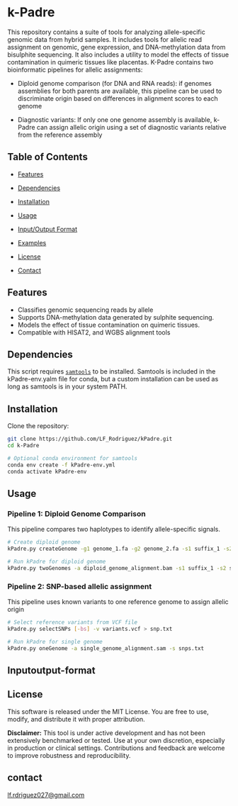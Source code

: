 # k-Padre

This repository contains a suite of tools for analyzing allele-specific genomic data from hybrid samples. It includes tools for allelic read assignment on genomic, gene expression, and DNA-methylation data from bisulphite sequencing. It also includes a utility to model the effects of tissue contamination in quimeric tissues like placentas. K-Padre contains two bioinformatic pipelines for allelic assignments:

- Diploid genome comparison (for DNA and RNA reads): if genomes assemblies for both parents are available, this pipeline can be used to discriminate origin based on differences in alignment scores to each genome

- Diagnostic variants: If only one one genome assembly is available, k-Padre can assign allelic origin using a set of diagnostic variants
relative from the reference assembly

## Table of Contents

- [Features](#features)
- [Dependencies](#dependencies)
- [Installation](#installation)
  
- [Usage](#usage)
- [Input/Output Format](#inputoutput-format)
- [Examples](#examples)
- [License](#license)
- [Contact](#contact)

## Features

- Classifies genomic sequencing reads by allele 
- Supports DNA-methylation data generated by sulphite sequencing.
- Models the effect of tissue contamination on quimeric tissues.
- Compatible with HISAT2, and WGBS alignment tools

## Dependencies

This script requires [`samtools`](http://www.htslib.org/) to be installed. Samtools is included in the kPadre-env.yalm file for conda, but a custom installation can be used as long as samtools is in your system PATH.

## Installation

Clone the repository:

```bash
git clone https://github.com/LF_Rodriguez/kPadre.git
cd k-Padre

# Optional conda environment for samtools
conda env create -f kPadre-env.yml
conda activate kPadre-env
```
## Usage

### Pipeline 1: Diploid Genome Comparison

This pipeline compares two haplotypes to identify allele-specific signals.

```bash
# Create diploid genome
kPadre.py createGenome -g1 genome_1.fa -g2 genome_2.fa -s1 suffix_1 -s2 suffix_2 > diploid_genome.fa

# Run kPadre for diploid genome
kPadre.py twoGenomes -a diploid_genome_alignment.bam -s1 suffix_1 -s2 suffix_2

```

### Pipeline 2: SNP-based allelic assignment
This pipeline uses known variants to one reference genome to assign allelic origin

```bash
# Select reference variants from VCF file
kPadre.py selectSNPs [-bs] -v variants.vcf > snp.txt

# Run kPadre for single genome
kPadre.py oneGenome -a single_genome_alignment.sam -s snps.txt
```

## Inputoutput-format

## License

This software is released under the MIT License. You are free to use, modify, and distribute it with proper attribution.

**Disclaimer:** This tool is under active development and has not been extensively benchmarked or tested. Use at your own discretion, especially in production or clinical settings. Contributions and feedback are welcome to improve robustness and reproducibility.

## contact
lf.rdriguez027@gmail.com

